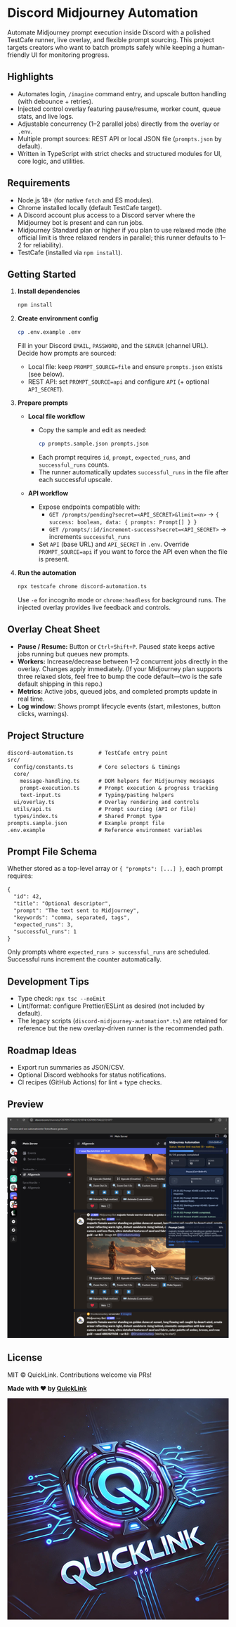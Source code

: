 # Discord Midjourney Automation

Automate Midjourney prompt execution inside Discord with a polished TestCafe runner, live overlay, and flexible prompt sourcing. This project targets creators who want to batch prompts safely while keeping a human-friendly UI for monitoring progress.

## Highlights
- Automates login, `/imagine` command entry, and upscale button handling (with debounce + retries).
- Injected control overlay featuring pause/resume, worker count, queue stats, and live logs.
- Adjustable concurrency (1–2 parallel jobs) directly from the overlay or `.env`.
- Multiple prompt sources: REST API or local JSON file (`prompts.json` by default).
- Written in TypeScript with strict checks and structured modules for UI, core logic, and utilities.

## Requirements
- Node.js 18+ (for native `fetch` and ES modules).
- Chrome installed locally (default TestCafe target).
- A Discord account plus access to a Discord server where the Midjourney bot is present and can run jobs.
- Midjourney Standard plan or higher if you plan to use relaxed mode (the official limit is three relaxed renders in parallel; this runner defaults to 1–2 for reliability).
- TestCafe (installed via `npm install`).

## Getting Started
1. **Install dependencies**
   ```bash
   npm install
   ```

2. **Create environment config**
   ```bash
   cp .env.example .env
   ```
   Fill in your Discord `EMAIL`, `PASSWORD`, and the `SERVER` (channel URL). Decide how prompts are sourced:
   - Local file: keep `PROMPT_SOURCE=file` and ensure `prompts.json` exists (see below).
   - REST API: set `PROMPT_SOURCE=api` and configure `API` (+ optional `API_SECRET`).

3. **Prepare prompts**
   - **Local file workflow**
     - Copy the sample and edit as needed:
       ```bash
       cp prompts.sample.json prompts.json
       ```
     - Each prompt requires `id`, `prompt`, `expected_runs`, and `successful_runs` counts.
     - The runner automatically updates `successful_runs` in the file after each successful upscale.

   - **API workflow**
     - Expose endpoints compatible with:
       - `GET /prompts/pending?secret=<API_SECRET>&limit=<n>` → `{ success: boolean, data: { prompts: Prompt[] } }`
       - `GET /prompts/:id/increment-success?secret=<API_SECRET>` → increments `successful_runs`
     - Set `API` (base URL) and `API_SECRET` in `.env`. Override `PROMPT_SOURCE=api` if you want to force the API even when the file is present.

4. **Run the automation**
   ```bash
   npx testcafe chrome discord-automation.ts
   ```
   Use `-e` for incognito mode or `chrome:headless` for background runs. The injected overlay provides live feedback and controls.

## Overlay Cheat Sheet
- **Pause / Resume:** Button or `Ctrl+Shift+P`. Paused state keeps active jobs running but queues new prompts.
- **Workers:** Increase/decrease between 1–2 concurrent jobs directly in the overlay. Changes apply immediately. (If your Midjourney plan supports three relaxed slots, feel free to bump the code default—two is the safe default shipping in this repo.)
- **Metrics:** Active jobs, queued jobs, and completed prompts update in real time.
- **Log window:** Shows prompt lifecycle events (start, milestones, button clicks, warnings).

## Project Structure
```
discord-automation.ts        # TestCafe entry point
src/
  config/constants.ts        # Core selectors & timings
  core/
    message-handling.ts      # DOM helpers for Midjourney messages
    prompt-execution.ts      # Prompt execution & progress tracking
    text-input.ts            # Typing/pasting helpers
  ui/overlay.ts              # Overlay rendering and controls
  utils/api.ts               # Prompt sourcing (API or file)
  types/index.ts             # Shared Prompt type
prompts.sample.json          # Example prompt file
.env.example                 # Reference environment variables
```

## Prompt File Schema
Whether stored as a top-level array or `{ "prompts": [...] }`, each prompt requires:
```jsonc
{
  "id": 42,
  "title": "Optional descriptor",
  "prompt": "The text sent to Midjourney",
  "keywords": "comma, separated, tags",
  "expected_runs": 3,
  "successful_runs": 1
}
```
Only prompts where `expected_runs > successful_runs` are scheduled. Successful runs increment the counter automatically.

## Development Tips
- Type check: `npx tsc --noEmit`
- Lint/format: configure Prettier/ESLint as desired (not included by default).
- The legacy scripts (`discord-midjourney-automation*.ts`) are retained for reference but the new overlay-driven runner is the recommended path.

## Roadmap Ideas
- Export run summaries as JSON/CSV.
- Optional Discord webhooks for status notifications.
- CI recipes (GitHub Actions) for lint + type checks.

## Preview

![preview.png](docs/images/preview.png)

## License
MIT © QuickLink. Contributions welcome via PRs!

**Made with ❤️ by [QuickLink](https://github.com/QuickLinkNet)**

![QuickLink Logo](./docs/images/quicklink_logo_small.png)